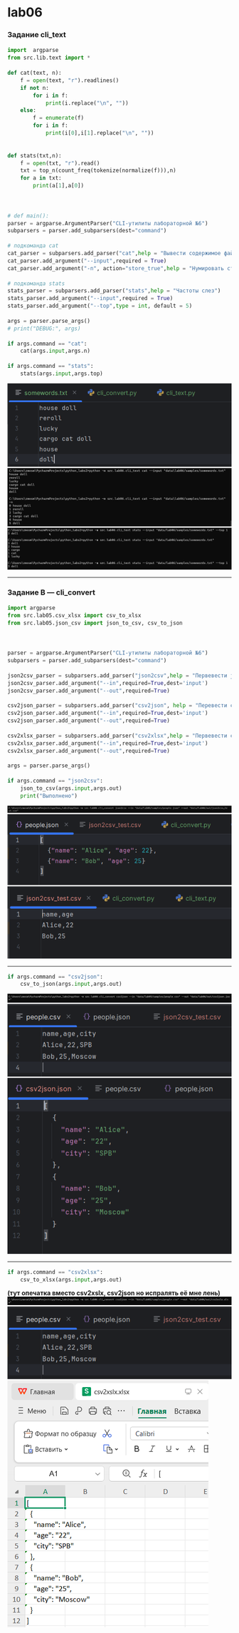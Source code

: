 #  lab06

### Задание cli_text

```py
import  argparse
from src.lib.text import *

def cat(text, n):
    f = open(text, "r").readlines()
    if not n:
        for i in f:
            print(i.replace("\n", ""))
    else:
        f = enumerate(f)
        for i in f:
            print(i[0],i[1].replace("\n", ""))


def stats(txt,n):
    f = open(txt, "r").read()
    txt = top_n(count_freq(tokenize(normalize(f))),n)
    for a in txt:
        print(a[1],a[0])



# def main():
parser = argparse.ArgumentParser("CLI‑утилиты лабораторной №6")
subparsers = parser.add_subparsers(dest="command")

# подкоманда cat
cat_parser = subparsers.add_parser("cat",help = "Вывести содержимое файла")
cat_parser.add_argument("--input",required = True)
cat_parser.add_argument("-n", action="store_true",help = "Нумировать строки")

# подкоманда stats
stats_parser = subparsers.add_parser("stats",help = "Частоты слез")
stats_parser.add_argument("--input",required = True)
stats_parser.add_argument("--top",type = int, default = 5)

args = parser.parse_args()
# print("DEBUG:", args)

if args.command == "cat":
    cat(args.input,args.n)

if args.command == "stats":
    stats(args.input,args.top)

```

![Код и демонстрация работы](/images/lab06/imgA_01.png)
![Код и демонстрация работы](/images/lab06/imgA_02.png)
![Код и демонстрация работы](/images/lab06/imgA_03.png)

---

### Задание B — cli_convert

```py
import argparse
from src.lab05.csv_xlsx import csv_to_xlsx
from src.lab05.json_csv import json_to_csv, csv_to_json



parser = argparse.ArgumentParser("CLI‑утилиты лабораторной №6")
subparsers = parser.add_subparsers(dest="command")

json2csv_parser = subparsers.add_parser("json2csv",help = "Первевести json в csv")
json2csv_parser.add_argument("--in",required=True,dest='input')
json2csv_parser.add_argument("--out",required=True)

csv2json_parser = subparsers.add_parser("csv2json", help = "Перевести csv в json")
csv2json_parser.add_argument("--in",required=True,dest='input')
csv2json_parser.add_argument("--out",required=True)

csv2xlsx_parser = subparsers.add_parser("csv2xlsx",help = "Первевести csv в xlsx")
csv2xlsx_parser.add_argument("--in",required=True,dest='input')
csv2xlsx_parser.add_argument("--out",required=True)

args = parser.parse_args()

if args.command == "json2csv":
    json_to_csv(args.input,args.out)
    print("Выполнено")
```

![Код и демонстрация работы](/images/lab06/imgB_01.png)
![Код и демонстрация работы](/images/lab06/imgB_02.png)
![Код и демонстрация работы](/images/lab06/imgB_03.png)

---

```py
if args.command == "csv2json":
    csv_to_json(args.input,args.out)
```

![Код и демонстрация работы](/images/lab06/imgB_04.png)
![Код и демонстрация работы](/images/lab06/imgB_05.png)
![Код и демонстрация работы](/images/lab06/imgB_06.png)

---

```py
if args.command == "csv2xlsx":
    csv_to_xlsx(args.input,args.out)
```

**(тут опечатка вместо csv2xslx, csv2json  но испралять её мне лень)**
![Код и демонстрация работы](/images/lab06/imgB_07.png)
![Код и демонстрация работы](/images/lab06/imgB_05.png)
![Код и демонстрация работы](/images/lab06/imgB_08.png)

